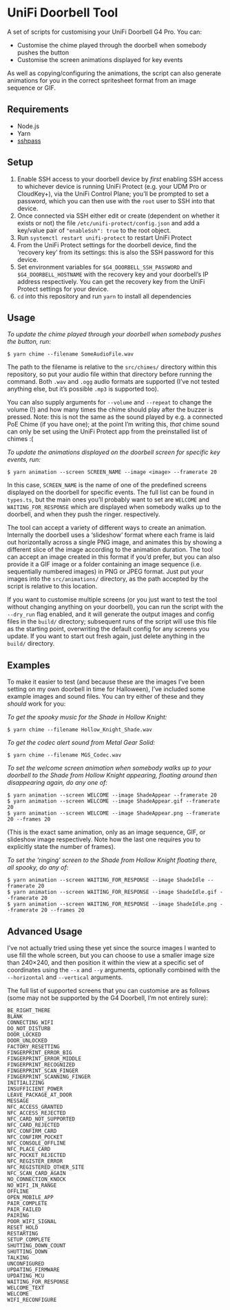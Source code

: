 # UniFi Doorbell Tool

A set of scripts for customising your UniFi Doorbell G4 Pro. You can:

- Customise the chime played through the doorbell when somebody pushes the button
- Customise the screen animations displayed for key events

As well as copying/configuring the animations, the script can also generate
animations for you in the correct spritesheet format from an image sequence or
GIF.

## Requirements

- Node.js
- Yarn
- [sshpass](https://sshpass.com)

## Setup

1. Enable SSH access to your doorbell device by _first_ enabling SSH access to
   whichever device is running UniFi Protect (e.g. your UDM Pro or CloudKey+),
   via the UniFi Control Plane; you’ll be prompted to set a password, which you
   can then use with the `root` user to SSH into that device.
2. Once connected via SSH either edit or create (dependent on whether it exists
   or not) the file `/etc/unifi-protect/config.json` and add a key/value pair of
   `"enableSsh": true` to the root object.
3. Run `systemctl restart unifi-protect` to restart UniFi Protect
4. From the UniFi Protect settings for the doorbell device, find the ‘recovery
   key’ from its settings: this is also the SSH password for this device.
5. Set environment variables for `$G4_DOORBELL_SSH_PASSWORD` and
   `$G4_DOORBELL_HOSTNAME` with the recovery key and your doorbell’s IP address
   respectively. You can get the recovery key from the UniFi Protect settings for
   your device.
6. `cd` into this repository and run `yarn` to install all dependencies

## Usage

_To update the chime played through your doorbell when somebody pushes the
button, run:_

```
$ yarn chime --filename SomeAudioFile.wav
```

The path to the filename is relative to the `src/chimes/` directory within this
repository, so put your audio file within that directory before running the
command. Both `.wav` and `.ogg` audio formats are supported (I’ve not tested
anything else, but it’s possible `.mp3` is supported too).

You can also supply arguments for `--volume` and `--repeat` to change the volume
(!) and how many times the chime should play after the buzzer is pressed. Note:
this is not the same as the sound played by e.g. a connected PoE Chime (if you
have one); at the point I’m writing this, _that_ chime sound can only be set
using the UniFi Protect app from the preinstalled list of chimes :(

_To update the animations displayed on the doorbell screen for specific key
events, run:_

```
$ yarn animation --screen SCREEN_NAME --image <image> --framerate 20
```

In this case, `SCREEN_NAME` is the name of one of the predefined screens
displayed on the doorbell for specific events. The full list can be found in
`types.ts`, but the main ones you’ll probably want to set are `WELCOME` and
`WAITING_FOR_RESPONSE` which are displayed when somebody walks up to the
doorbell, and when they push the ringer. respectively.

The tool can accept a variety of different ways to create an animation.
Internally the doorbell uses a ‘slideshow’ format where each frame is laid out
horizontally across a single PNG image, and animates this by showing a different
slice of the image according to the animation duration. The tool can accept an
image created in this format if you’d prefer, but you can also provide it a GIF
image or a folder containing an image sequence (i.e. sequentially numbered
images) in PNG or JPEG format. Just put your images into the `src/animations/`
directory, as the path accepted by the script is relative to this location.

If you want to customise multiple screens (or you just want to test the tool
without changing anything on your doorbell), you can run the script with the
`--dry_run` flag enabled, and it will generate the output images and config
files in the `build/` directory; subsequent runs of the script will use this
file as the starting point, overwriting the default config for any screens you
update. If you want to start out fresh again, just delete anything in the
`build/` directory.

## Examples

To make it easier to test (and because these are the images I’ve been setting on
my own doorbell in time for Halloween), I’ve included some example images and
sound files. You can try either of these and they _should_ work for you:

_To get the spooky music for the Shade in Hollow Knight:_

```
$ yarn chime --filename Hollow_Knight_Shade.wav
```

_To get the codec alert sound from Metal Gear Solid:_

```
$ yarn chime --filename MGS_Codec.wav
```

_To set the welcome screen animation when somebody walks up to your doorbell to
the Shade from Hollow Knight appearing, floating around then disappearing
again, do any one of:_

```
$ yarn animation --screen WELCOME --image ShadeAppear --framerate 20
$ yarn animation --screen WELCOME --image ShadeAppear.gif --framerate 20
$ yarn animation --screen WELCOME --image ShadeAppear.png --framerate 20 --frames 20
```

(This is the exact same animation, only as an image sequence, GIF, or slideshow
image respectively. Note how the last one requires you to explicitly state the
number of frames).

_To set the ‘ringing’ screen to the Shade from Hollow Knight floating there, all
spooky, do any of:_

```
$ yarn animation --screen WAITING_FOR_RESPONSE --image ShadeIdle --framerate 20
$ yarn animation --screen WAITING_FOR_RESPONSE --image ShadeIdle.gif --framerate 20
$ yarn animation --screen WAITING_FOR_RESPONSE --image ShadeIdle.png --framerate 20 --frames 20
```

## Advanced Usage

I’ve not actually tried using these yet since the source images I wanted to use
fill the whole screen, but you can choose to use a smaller image size than
240×240, and then position it within the view at a specific set of coordinates
using the `--x` and `--y` arguments, optionally combined with the `--horizontal`
and `--vertical` arguments.

The full list of supported screens that you can customise are as follows (some
may not be supported by the G4 Doorbell, I’m not entirely sure):

```
BE_RIGHT_THERE
BLANK
CONNECTING_WIFI
DO_NOT_DISTURB
DOOR_LOCKED
DOOR_UNLOCKED
FACTORY_RESETTING
FINGERPRINT_ERROR_BIG
FINGERPRINT_ERROR_MIDDLE
FINGERPRINT_RECOGNIZED
FINGERPRINT_SCAN_FINGER
FINGERPRINT_SCANNING_FINGER
INITIALIZING
INSUFFICIENT_POWER
LEAVE_PACKAGE_AT_DOOR
MESSAGE
NFC_ACCESS_GRANTED
NFC_ACCESS_REJECTED
NFC_CARD_NOT_SUPPORTED
NFC_CARD_REJECTED
NFC_CONFIRM_CARD
NFC_CONFIRM_POCKET
NFC_CONSOLE_OFFLINE
NFC_PLACE_CARD
NFC_POCKET_REJECTED
NFC_REGISTER_ERROR
NFC_REGISTERED_OTHER_SITE
NFC_SCAN_CARD_AGAIN
NO_CONNECTION_KNOCK
NO_WIFI_IN_RANGE
OFFLINE
OPEN_MOBILE_APP
PAIR_COMPLETE
PAIR_FAILED
PAIRING
POOR_WIFI_SIGNAL
RESET_HOLD
RESTARTING
SETUP_COMPLETE
SHUTTING_DOWN_COUNT
SHUTTING_DOWN
TALKING
UNCONFIGURED
UPDATING_FIRMWARE
UPDATING_MCU
WAITING_FOR_RESPONSE
WELCOME_TEXT
WELCOME
WIFI_RECONFIGURE
```
